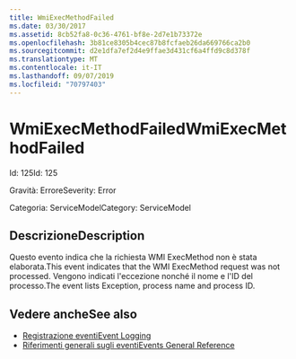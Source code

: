```yaml
---
title: WmiExecMethodFailed
ms.date: 03/30/2017
ms.assetid: 8cb52fa8-0c36-4761-bf8e-2d7e1b73372e
ms.openlocfilehash: 3b81ce8305b4cec87b8fcfaeb26da669766ca2b0
ms.sourcegitcommit: d2e1dfa7ef2d4e9ffae3d431cf6a4ffd9c8d378f
ms.translationtype: MT
ms.contentlocale: it-IT
ms.lasthandoff: 09/07/2019
ms.locfileid: "70797403"
---
```

# <a name="wmiexecmethodfailed"></a><span data-ttu-id="a80d8-102">WmiExecMethodFailed</span><span class="sxs-lookup"><span data-stu-id="a80d8-102">WmiExecMethodFailed</span></span>
<span data-ttu-id="a80d8-103">Id: 125</span><span class="sxs-lookup"><span data-stu-id="a80d8-103">Id: 125</span></span>  
  
 <span data-ttu-id="a80d8-104">Gravità: Errore</span><span class="sxs-lookup"><span data-stu-id="a80d8-104">Severity: Error</span></span>  
  
 <span data-ttu-id="a80d8-105">Categoria: ServiceModel</span><span class="sxs-lookup"><span data-stu-id="a80d8-105">Category: ServiceModel</span></span>  
  
## <a name="description"></a><span data-ttu-id="a80d8-106">Descrizione</span><span class="sxs-lookup"><span data-stu-id="a80d8-106">Description</span></span>  
 <span data-ttu-id="a80d8-107">Questo evento indica che la richiesta WMI ExecMethod non è stata elaborata.</span><span class="sxs-lookup"><span data-stu-id="a80d8-107">This event indicates that the WMI ExecMethod request was not processed.</span></span> <span data-ttu-id="a80d8-108">Vengono indicati l'eccezione nonché il nome e l'ID del processo.</span><span class="sxs-lookup"><span data-stu-id="a80d8-108">The event lists Exception, process name and process ID.</span></span>  
  
## <a name="see-also"></a><span data-ttu-id="a80d8-109">Vedere anche</span><span class="sxs-lookup"><span data-stu-id="a80d8-109">See also</span></span>

- [<span data-ttu-id="a80d8-110">Registrazione eventi</span><span class="sxs-lookup"><span data-stu-id="a80d8-110">Event Logging</span></span>](index.md)
- [<span data-ttu-id="a80d8-111">Riferimenti generali sugli eventi</span><span class="sxs-lookup"><span data-stu-id="a80d8-111">Events General Reference</span></span>](events-general-reference.md)

